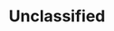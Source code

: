 ﻿---
layout: tag-blog
title: Unclassified
slug: unclassified
category: unclassified
menu: false
order: 1
---
